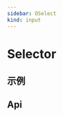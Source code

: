 ```yaml
---
sidebar: OSelect
kind: input
---
```


# Selector

## 示例

<!-- @usage SelectUsage -->
<!-- @case:a|k|e SelectSize -->
<!-- @case:a|k|e SelectBasic -->

## Api

<!-- @api OSelect -->
<!-- @api ../../option/__docs__/OOption -->
